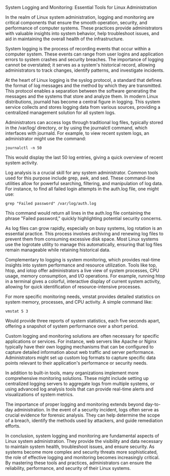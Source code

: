 System Logging and Monitoring: Essential Tools for Linux Administration

In the realm of Linux system administration, logging and monitoring are critical components that ensure the smooth operation, security, and performance of computer systems. These practices provide administrators with valuable insights into system behavior, help troubleshoot issues, and aid in maintaining the overall health of the infrastructure.

System logging is the process of recording events that occur within a computer system. These events can range from user logins and application errors to system crashes and security breaches. The importance of logging cannot be overstated; it serves as a system's historical record, allowing administrators to track changes, identify patterns, and investigate incidents.

At the heart of Linux logging is the syslog protocol, a standard that defines the format of log messages and the method by which they are transmitted. This protocol enables a separation between the software generating the messages and the systems that store and analyze them. In modern Linux distributions, journald has become a central figure in logging. This system service collects and stores logging data from various sources, providing a centralized management solution for all system logs.

Administrators can access logs through traditional log files, typically stored in the /var/log/ directory, or by using the journalctl command, which interfaces with journald. For example, to view recent system logs, an administrator might use the command:

```
journalctl -n 50
```

This would display the last 50 log entries, giving a quick overview of recent system activity.

Log analysis is a crucial skill for any system administrator. Common tools used for this purpose include grep, awk, and sed. These command-line utilities allow for powerful searching, filtering, and manipulation of log data. For instance, to find all failed login attempts in the auth.log file, one might use:

```
grep "Failed password" /var/log/auth.log
```

This command would return all lines in the auth.log file containing the phrase "Failed password," quickly highlighting potential security concerns.

As log files can grow rapidly, especially on busy systems, log rotation is an essential practice. This process involves archiving and renewing log files to prevent them from consuming excessive disk space. Most Linux systems use the logrotate utility to manage this automatically, ensuring that log files remain manageable while retaining historical data.

Complementary to logging is system monitoring, which provides real-time insights into system performance and resource utilization. Tools like top, htop, and iotop offer administrators a live view of system processes, CPU usage, memory consumption, and I/O operations. For example, running htop in a terminal gives a colorful, interactive display of current system activity, allowing for quick identification of resource-intensive processes.

For more specific monitoring needs, vmstat provides detailed statistics on system memory, processes, and CPU activity. A simple command like:

```
vmstat 5 3
```

Would provide three reports of system statistics, each five seconds apart, offering a snapshot of system performance over a short period.

Custom logging and monitoring solutions are often necessary for specific applications or services. For instance, web servers like Apache or Nginx typically have their own logging mechanisms that can be configured to capture detailed information about web traffic and server performance. Administrators might set up custom log formats to capture specific data points relevant to their application's performance or security needs.

In addition to built-in tools, many organizations implement more comprehensive monitoring solutions. These might include setting up centralized logging servers to aggregate logs from multiple systems, or using advanced log analysis tools that can provide real-time alerts and visualizations of system metrics.

The importance of proper logging and monitoring extends beyond day-to-day administration. In the event of a security incident, logs often serve as crucial evidence for forensic analysis. They can help determine the scope of a breach, identify the methods used by attackers, and guide remediation efforts.

In conclusion, system logging and monitoring are fundamental aspects of Linux system administration. They provide the visibility and data necessary to maintain system health, troubleshoot issues, and ensure security. As systems become more complex and security threats more sophisticated, the role of effective logging and monitoring becomes increasingly critical. By mastering these tools and practices, administrators can ensure the reliability, performance, and security of their Linux systems.